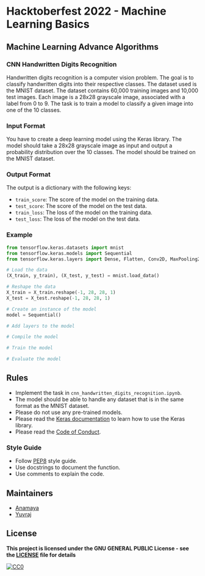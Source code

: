 # Hacktoberfest 2022 - Machine Learning Basics

## Machine Learning Advance Algorithms

### CNN Handwritten Digits Recognition
Handwritten digits recognition is a computer vision problem. The goal is to classify handwritten digits into their respective classes. The dataset used is the MNIST dataset. The dataset contains 60,000 training images and 10,000 test images. Each image is a 28x28 grayscale image, associated with a label from 0 to 9. The task is to train a model to classify a given image into one of the 10 classes.

### Input Format
You have to create a deep learning model using the Keras library. The model should take a 28x28 grayscale image as input and output a probability distribution over the 10 classes. The model should be trained on the MNIST dataset. 
### Output Format
The output is a dictionary with the following keys:
- `train_score`: The score of the model on the training data.
- `test_score`: The score of the model on the test data.
- `train_loss`: The loss of the model on the training data.
- `test_loss`: The loss of the model on the test data.

### Example
```python
from tensorflow.keras.datasets import mnist
from tensorflow.keras.models import Sequential
from tensorflow.keras.layers import Dense, Flatten, Conv2D, MaxPooling2D

# Load the data
(X_train, y_train), (X_test, y_test) = mnist.load_data()

# Reshape the data
X_train = X_train.reshape(-1, 28, 28, 1)
X_test = X_test.reshape(-1, 28, 28, 1)

# Create an instance of the model
model = Sequential()

# Add layers to the model

# Compile the model

# Train the model

# Evaluate the model
``` 

## Rules
- Implement the task in `cnn_handwritten_digits_recognition.ipynb`.
- The model should be able to handle any dataset that is in the same format as the MNIST dataset.
- Please do not use any pre-trained models.
- Please read the [Keras documentation](https://keras.io/) to learn how to use the Keras library.
- Please read the [Code of Conduct](../../CODE_OF_CONDUCT.md).

### Style Guide
- Follow [PEP8](https://www.python.org/dev/peps/pep-0008/) style guide.
- Use docstrings to document the function.
- Use comments to explain the code.

## Maintainers
- [Anamaya](https://github.com/Anamaya1729)
- [Yuvraj](https://github.com/YuvrajSinghGitbub)

## License

**This project is licensed under the GNU GENERAL PUBLIC License - see the [LICENSE](../LICENSE) file for details**

[![CC0](https://licensebuttons.net/p/zero/1.0/88x31.png)](https://creativecommons.org/publicdomain/zero/1.0)

